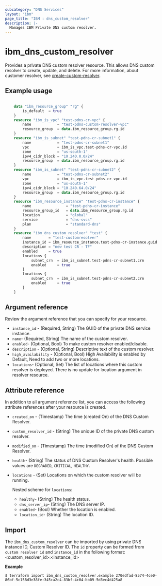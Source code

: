```yaml
---
subcategory: "DNS Services"
layout: "ibm"
page_title: "IBM : dns_custom_resolver"
description: |-
  Manages IBM Private DNS custom resolver.
---
```


# ibm_dns_custom_resolver

Provides a private DNS custom resolver resource. This allows DNS custom resolver to create, update, and delete. For more information, about customer resolver, see [create-custom-resolver](https://cloud.ibm.com/apidocs/dns-svcs#create-custom-resolver).


## Example usage

```terraform

  	data "ibm_resource_group" "rg" {
		is_default	= true
	}
	resource "ibm_is_vpc" "test-pdns-cr-vpc" {
		name			= "test-pdns-custom-resolver-vpc"
		resource_group	= data.ibm_resource_group.rg.id
	}
	resource "ibm_is_subnet" "test-pdns-cr-subnet1" {
		name			= "test-pdns-cr-subnet1"
		vpc				= ibm_is_vpc.test-pdns-cr-vpc.id
		zone			= "us-south-1"
		ipv4_cidr_block	= "10.240.0.0/24"
		resource_group	= data.ibm_resource_group.rg.id
	}
	resource "ibm_is_subnet" "test-pdns-cr-subnet2" {
		name			= "test-pdns-cr-subnet2"
		vpc				= ibm_is_vpc.test-pdns-cr-vpc.id
		zone			= "us-south-1"
		ipv4_cidr_block	= "10.240.64.0/24"
		resource_group	= data.ibm_resource_group.rg.id
	}
	resource "ibm_resource_instance" "test-pdns-cr-instance" {
		name				= "test-pdns-cr-instance"
		resource_group_id	= data.ibm_resource_group.rg.id
		location			= "global"
		service				= "dns-svcs"
		plan				= "standard-dns"
	}
	resource "ibm_dns_custom_resolver" "test" {
		name		= "test-customresolver"
		instance_id = ibm_resource_instance.test-pdns-cr-instance.guid
		description = "new test CR - TF"
		enabled 	= true
		locations {
			subnet_crn	= ibm_is_subnet.test-pdns-cr-subnet1.crn
			enabled		= true
		}
		locations {
			subnet_crn	= ibm_is_subnet.test-pdns-cr-subnet2.crn
			enabled     = true
		}
	}
```

## Argument reference
Review the argument reference that you can specify for your resource. 

- `instance_id` - (Required, String) The GUID of the private DNS service instance.
- `name`- (Required, String) The name of the custom resolver.
- `enabled`- (Optional, Bool) To make custom resolver enabled/disable.
- `description` - (Optional, String) Descriptive text of the custom resolver.
- `high_availability` - (Optional, Bool) High Availability is enabled by Default, Need to add two or more locations.
- `locations`- (Optional, Set) The list of locations where this custom resolver is deployed. There is no update for location argument in resolver resource.

## Attribute reference
In addition to all argument reference list, you can access the following attribute references after your resource is created. 

- `created_on` - (Timestamp) The time (created On) of the DNS Custom Resolver. 
- `custom_resolver_id` - (String) The unique ID of the private DNS custom resolver.
- `modified_on` - (Timestamp) The time (modified On) of the DNS Custom Resolver.
- `health`- (String) The status of DNS Custom Resolver's health. Possible values are `DEGRADED`, `CRITICAL`, `HEALTHY`.
- `locations` - (Set) Locations on which the custom resolver will be running.

  Nested scheme for `locations`:
  - `healthy`- (String) The health status.
  - `dns_server_ip`- (String) The DNS server IP.
  - `enabled`- (Bool) Whether the location is enabled.
  - `location_id`- (String) The location ID.

## Import
The `ibm_dns_custom_resolver` can be imported by using private DNS instance ID, Custom Resolver ID.
The `id` property can be formed from `custom resolver id` and `instance_id` in the following format:
<custom_resolver_id>:<instance_id>

**Example**

```
$ terraform import ibm_dns_custom_resolver.example 270edfad-8574-4ce0-86bf-5c158d3e38fe:345ca2c4-83bf-4c04-bb09-5d8ec4d425a8
```
